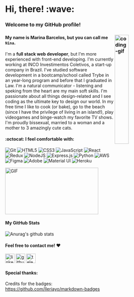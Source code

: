 <h1>Hi, there! :wave:</h1>
<h3>Welcome to my GitHub profile!<h3>
<img align="right" alt="coding-gif" src="https://media.giphy.com/media/Zd0ofrozf5T0Yg49Dr/giphy.gif" width="30%"/>

#### My name is Marina Barcelos, but you can call me `Nina`.
I'm a **full stack web developer**, but I'm more experienced with front-end developing. I'm currently working at INCO Investimentos Coletivos, a start-up company in Brazil. I've studied software development in a bootcamp/school called Trybe in an year-long program and before that I graduated in Law. I'm a natural communicator - listening  and speking from the heart are my main soft skills. I'm passionate about all things design-related and I see coding as the ultimate key to design our world. In my free time I like to cook (or bake), go to the beach (since I have the privilege of living in an island!), play videogames and binge-watch my favorite TV shows. I'm proudly bissexual, married to a woman and a mother to 3 amazingly cute cats.

#### :octocat: I feel comfortable with:
<img alt="Git" src="https://img.shields.io/badge/git%20-%23F05033.svg?&style=for-the-badge&logo=git&logoColor=white"/> <img alt="HTML5" src="https://img.shields.io/badge/html5%20-%23E34F26.svg?&style=for-the-badge&logo=html5&logoColor=white"/> <img alt="CSS3" src="https://img.shields.io/badge/css3%20-%231572B6.svg?&style=for-the-badge&logo=css3&logoColor=white"/> <img alt="JavaScript" src="https://img.shields.io/badge/javascript%20-%23323330.svg?&style=for-the-badge&logo=javascript&logoColor=%23F7DF1E"/> <img alt="React" src="https://img.shields.io/badge/react%20-%2320232a.svg?&style=for-the-badge&logo=react&logoColor=%2361DAFB"/> <img alt="Redux" src="https://img.shields.io/badge/redux%20-%23593d88.svg?&style=for-the-badge&logo=redux&logoColor=white"/> <img alt="NodeJS" src="https://img.shields.io/badge/node.js%20-%2343853D.svg?&style=for-the-badge&logo=node.js&logoColor=white"/> <img alt="Express.js" src="https://img.shields.io/badge/express.js%20-%23404d59.svg?&style=for-the-badge"/> <img alt="Python" src="https://img.shields.io/badge/python%20-%2314354C.svg?&style=for-the-badge&logo=python&logoColor=white"/> <img alt="AWS" src="https://img.shields.io/badge/AWS%20-%23FF9900.svg?&style=for-the-badge&logo=amazon-aws&logoColor=white"/> <img alt="Figma" src="https://img.shields.io/badge/figma%20-%23F24E1E.svg?&style=for-the-badge&logo=figma&logoColor=white"/> <img alt="Adobe" src="https://img.shields.io/badge/adobe%20-%23FF0000.svg?&style=for-the-badge&logo=adobe&logoColor=white"/> <img alt="Material UI" src="https://img.shields.io/badge/material%20ui%20-%230081CB.svg?&style=for-the-badge&logo=material-ui&logoColor=white"/> <img alt="Heroku" src="https://img.shields.io/badge/heroku%20-%23430098.svg?&style=for-the-badge&logo=heroku&logoColor=white"/>

<img alt="GIF"
  src="https://github-readme-stats.vercel.app/api/top-langs/?username=marinabrcls&layout=compact&title_color=fff&icon_color=79ff97&text_color=9f9f9f&bg_color=151515"
  height="150px" width="300px" />

#### My GitHub Stats</h3>
![Anurag's github
stats](https://github-readme-stats.vercel.app/api?username=marinabrcls&show_icons=true&title_color=fff&icon_color=79ff97&text_color=9f9f9f&bg_color=151515)

#### Feel free to contact me! :heart:
[<img src='https://cdn.jsdelivr.net/npm/simple-icons@3.0.1/icons/linkedin.svg' alt='linkedin' height='30'>](https://www.linkedin.com/in/marina-barcelos/)  [<img src='https://cdn.jsdelivr.net/npm/simple-icons@3.0.1/icons/github.svg' alt='github' height='30'>](https://github.com/marinabrcls)  [<img src='https://cdn.jsdelivr.net/npm/simple-icons@3.0.1/icons/telegram.svg' alt='telegram' height='30'>](https://t.me/marinabarcelos)

#### Special thanks:
Credits for the badges: https://github.com/Ileriayo/markdown-badges
